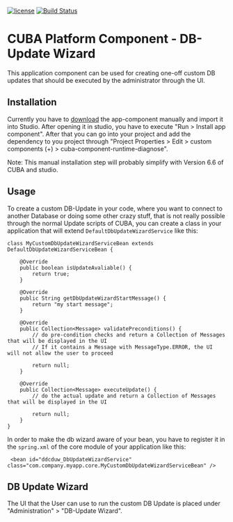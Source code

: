 [![license](https://img.shields.io/badge/license-Apache%20License%202.0-blue.svg?style=flat)](http://www.apache.org/licenses/LICENSE-2.0)
[![Build Status](https://travis-ci.org/mariodavid/cuba-component-db-update-wizard.svg?branch=master)](https://travis-ci.org/mariodavid/cuba-component-runtime-diagnose)

# CUBA Platform Component - DB-Update Wizard

This application component can be used for creating one-off custom DB updates that should be executed by the administrator through the UI.

## Installation
Currently you have to [download](https://github.com/mariodavid/cuba-component-db-update-wizard/archive/master.zip) the app-component manually and import it into Studio. After opening it in studio, you have to execute "Run > Install app component". After that you can go into your project and add the dependency to you project through "Project Properties > Edit > custom components (+) > cuba-component-runtime-diagnose".

Note: This manual installation step will probably simplify with Version 6.6 of CUBA and studio.

## Usage
To create a custom DB-Update in your code, where you want to connect to another Database or doing some other crazy stuff, that is not really possible through the normal Update scripts of CUBA, you can create a class in your application that will extend `DefaultDbUpdateWizardService` like this:

    class MyCustomDbUpdateWizardServiceBean extends DefaultDbUpdateWizardServiceBean {
    
        @Override
        public boolean isUpdateAvaliable() {
            return true;
        }
    
        @Override
        public String getDbUpdateWizardStartMessage() {
            return "my start message";
        }
    
        @Override
        public Collection<Message> validatePreconditions() {
            // do pre-condition checks and return a Collection of Messages that will be displayed in the UI
            // If it contains a Message with MessageType.ERROR, the UI will not allow the user to proceed
            
            return null;
        }
    
        @Override
        public Collection<Message> executeUpdate() {
            // do the actual update and return a Collection of Messages that will be displayed in the UI
            
            return null;
        }
    }
 
In order to make the db wizard aware of your bean, you have to register it in the `spring.xml` of the core module of your application like this:
  
     <bean id="ddcduw_DbUpdateWizardService" class="com.company.myapp.core.MyCustomDbUpdateWizardServiceBean" />

## DB Update Wizard

The UI that the User can use to run the custom DB Update is placed under "Administration" > "DB-Update Wizard".

